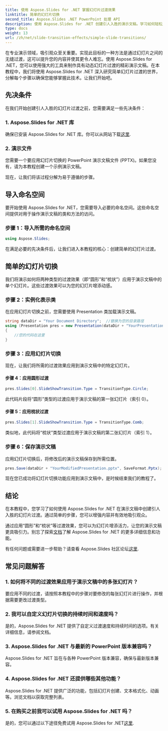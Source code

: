```yaml
---
title: 使用 Aspose.Slides for .NET 掌握幻灯片过渡效果
linktitle: 简单的幻灯片切换
second_title: Aspose.Slides .NET PowerPoint 处理 API
description: 使用 Aspose.Slides for .NET 创建引人入胜的演示文稿。学习如何轻松应用动态幻灯片切换。
type: docs
weight: 13
url: /zh/net/slide-transition-effects/simple-slide-transitions/
---
```


在专业演示领域，吸引观众至关重要。实现此目标的一种方法是通过幻灯片之间的无缝过渡，这可以提升您的内容并使其更令人难忘。使用 Aspose.Slides for .NET，您可以使用强大的工具来制作具有动态幻灯片过渡的精彩演示文稿。在本教程中，我们将使用 Aspose.Slides for .NET 深入研究简单幻灯片过渡的世界，分解每个步骤以确保您能够掌握此技术。让我们开始吧。

## 先决条件

在我们开始创建引人入胜的幻灯片过渡之前，您需要满足一些先决条件：

### 1. Aspose.Slides for .NET 库

确保已安装 Aspose.Slides for .NET 库。你可以从网站下载[这里](https://releases.aspose.com/slides/net/).

### 2. 演示文件

您需要一个要应用幻灯片切换的 PowerPoint 演示文稿文件 (PPTX)。如果您没有，请为本教程创建一个示例演示文稿。

现在，让我们将该过程分解为易于遵循的步骤。

## 导入命名空间

要开始使用 Aspose.Slides for .NET，您需要导入必要的命名空间。这些命名空间提供对用于操作演示文稿的类和方法的访问。

### 步骤 1：导入所需的命名空间

```csharp
using Aspose.Slides;
```

在满足必要的先决条件后，让我们进入本教程的核心：创建简单的幻灯片过渡。

## 简单的幻灯片切换

我们将演示如何将两种类型的过渡效果（即“圆形”和“梳状”）应用于演示文稿中的单个幻灯片。这些过渡效果可以为您的幻灯片增添动感。

### 步骤 2：实例化表示类

在应用幻灯片切换之前，您需要使用 Presentation 类加载演示文稿。

```csharp
string dataDir = "Your Document Directory";  //替换为您的目录路径
using (Presentation pres = new Presentation(dataDir + "YourPresentation.pptx"))
{
    //您的代码在这里
}
```

### 步骤 3：应用幻灯片切换

现在，让我们将所需的过渡效果应用到演示文稿中的特定幻灯片。

#### 步骤 4：应用圆形过渡

```csharp
pres.Slides[0].SlideShowTransition.Type = TransitionType.Circle;
```

此代码片段将“圆形”类型的过渡应用于演示文稿的第一张幻灯片（索引 0）。

#### 步骤 5：应用梳状过渡

```csharp
pres.Slides[1].SlideShowTransition.Type = TransitionType.Comb;
```

类似地，此代码将“梳状”类型过渡应用于演示文稿的第二张幻灯片（索引 1）。

### 步骤 6：保存演示文稿

应用幻灯片切换后，将修改后的演示文稿保存到所需位置。

```csharp
pres.Save(dataDir + "YourModifiedPresentation.pptx", SaveFormat.Pptx);
```

现在您已成功将幻灯片切换功能应用到演示文稿中，是时候结束我们的教程了。

## 结论

在本教程中，您学习了如何使用 Aspose.Slides for .NET 在演示文稿中创建引人入胜的幻灯片过渡。通过简单的步骤，您可以增强内容并有效地吸引观众。

通过应用“圆形”和“梳状”等过渡效果，您可以为幻灯片增添活力，让您的演示文稿更具吸引力。别忘了探索[文档](https://reference.aspose.com/slides/net/)了解 Aspose.Slides for .NET 的更多详细信息和功能。

有任何问题或需要进一步帮助？请查看 Aspose.Slides 社区论坛[这里](https://forum.aspose.com/).

## 常见问题解答

### 1. 如何将不同的过渡效果应用于演示文稿中的多张幻灯片？
要应用不同的过渡，请按照本教程中的步骤对要修改的每张幻灯片进行操作，并根据需要更改过渡类型。

### 2. 我可以自定义幻灯片切换的持续时间和速度吗？
是的，Aspose.Slides for .NET 提供了自定义过渡速度和持续时间的选项。有关详细信息，请参阅文档。

### 3. Aspose.Slides for .NET 与最新的 PowerPoint 版本兼容吗？
Aspose.Slides for .NET 旨在与各种 PowerPoint 版本兼容，确保与最新版本兼容。

### 4. Aspose.Slides for .NET 还提供哪些其他功能？
Aspose.Slides for .NET 提供广泛的功能，包括幻灯片创建、文本格式化、动画等。浏览文档以获取完整列表。

### 5. 在购买之前我可以试用 Aspose.Slides for .NET 吗？
是的，您可以通过以下途径免费试用 Aspose.Slides for .NET[这里](https://releases.aspose.com/).

